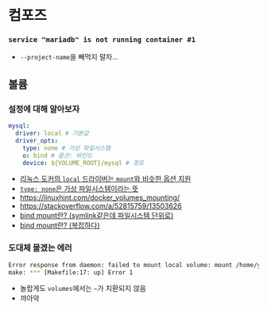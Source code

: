 # 컴포즈

### `service "mariadb" is not running container #1`

- `--project-name`을 빼먹지 말자...


## 볼륨

### 설정에 대해 알아보자
```yaml
mysql:
  driver: local # 기본값
  driver_opts:
    type: none # 가상 파일시스템
    o: bind # 옵션: 바인드
    device: ${VOLUME_ROOT}/mysql # 경로
```

- [리눅스 도커의 `local` 드라이버는 `mount`와 비슷한 옵션 지원](https://docs.docker.com/engine/reference/commandline/volume_create/#driver-specific-options)
- [`type: none`은 가상 파일시스템이라는 뜻](https://unix.stackexchange.com/a/136689)
- https://linuxhint.com/docker_volumes_mounting/
- https://stackoverflow.com/a/52815759/13503626
- [bind mount란? (symlink같은데 파일시스템 단위로)](https://unix.stackexchange.com/a/629934)
- [bind mount란? (복잡하다)](https://unix.stackexchange.com/a/198591)


### 도대체 몰겠는 에러

```bash
Error response from daemon: failed to mount local volume: mount /home/youkim/data/mysql:/home/youkim/.local/share/docker/volumes/inception_db/_data, flags: 0x1000: no such file or directory
make: *** [Makefile:17: up] Error 1
```

- 놀랍게도 `volumes`에서는 `~`가 치환되지 않음
- 꺄아악

